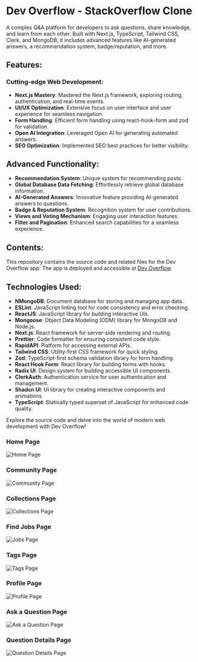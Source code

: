 # Dev Overflow - StackOverflow Clone

A complex Q&A platform for developers to ask questions, share knowledge, and learn from each other. Built with Next.js, TypeScript, Tailwind CSS, Clerk, and MongoDB, it includes advanced features like AI-generated answers, a recommendation system, badge/reputation, and more.

## Features:

### Cutting-edge Web Development:

- **Next.js Mastery**: Mastered the Next.js framework, exploring routing, authentication, and real-time events.
- **UI/UX Optimization**: Extensive focus on user interface and user experience for seamless navigation.
- **Form Handling**: Efficient form handling using react-hook-form and zod for validation.
- **Open AI Integration**: Leveraged Open AI for generating automated answers.
- **SEO Optimization**: Implemented SEO best practices for better visibility.

## Advanced Functionality:

- **Recommendation System**: Unique system for recommending posts.
- **Global Database Data Fetching**: Effortlessly retrieve global database information.
- **AI-Generated Answers**: Innovative feature providing AI-generated answers to questions.
- **Badge & Reputation System**: Recognition system for user contributions.
- **Views and Voting Mechanism**: Engaging user interaction features.
- **Filter and Pagination**: Enhanced search capabilities for a seamless experience.

## Contents:

This repository contains the source code and related files for the Dev Overflow app. The app is deployed and accessible at [Dev Overflow](https://utkarsh-dev-overflow.vercel.app/).

## Technologies Used:

- **NMongoDB**: Document database for storing and managing app data.
- **ESLint**: JavaScript linting tool for code consistency and error checking.
- **ReactJS**: JavaScript library for building interactive UIs.
- **Mongoose**: Object Data Modeling (ODM) library for MongoDB and Node.js.
- **Next.js**: React framework for server-side rendering and routing.
- **Prettier**: Code formatter for ensuring consistent code style.
- **RapidAPI**: Platform for accessing external APIs.
- **Tailwind CSS**: Utility-first CSS framework for quick styling.
- **Zod**: TypeScript-first schema validation library for form handling.
- **React Hook Form**: React library for building forms with hooks.
- **Radix UI**: Design system for building accessible UI components.
- **ClerkAuth**: Authentication service for user authentication and management.
- **Shadcn UI**: UI library for creating interactive components and animations.
- **TypeScript**: Statically typed superset of JavaScript for enhanced code quality.

Explore the source code and delve into the world of modern web development with Dev Overflow!

### Home Page

![Home Page](./assets//home_page.png)

### Community Page

![Community Page](./assets/community_page.png)

### Collections Page

![Collections Page](./assets/collections_page.png)

### Find Jobs Page

![Jobs Page](./assets/jobs_page.png)

### Tags Page

![Tags Page](./assets/tags_page.png)

### Profile Page

![Profile Page](./assets/profile_page.png)

### Ask a Question Page

![Ask a Question Page](./assets/ask_a_question_page.png)

### Question Details Page

![Question Details Page](./assets/question_details_page.png)
